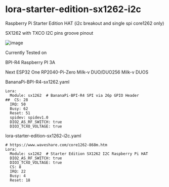 # lora-starter-edition-sx1262-i2c
Raspberry Pi Starter Edition HAT (i2c breakout and single spi core1262 only)

SX1262 with TXCO
I2C pins groove pinout

![image](https://github.com/user-attachments/assets/6c572e8a-0aeb-484d-b47b-389315f6ab72)

Currently Tested on

BPI-R4
Raspberry PI 3A

Next
ESP32 One
RP2040-Pi-Zero
Milk-v DUO/DUO256
Milk-v DUOS

BananaPi-BPI-R4-sx1262.yaml
```
Lora:
  Module: sx1262  # BananaPi-BPI-R4 SPI via 26p GPIO Header
##  CS: 28
  IRQ: 50
  Busy: 62
  Reset: 51
  spidev: spidev1.0
  DIO2_AS_RF_SWITCH: true
  DIO3_TCXO_VOLTAGE: true
```

lora-starter-edition-sx1262-i2c.yaml
```
# https://www.waveshare.com/core1262-868m.htm
Lora:
  Module: sx1262  # Starter Edition SX1262 I2C Raspberry Pi HAT
  DIO2_AS_RF_SWITCH: true
  DIO3_TCXO_VOLTAGE: true
  CS: 8
  IRQ: 22
  Busy: 4
  Reset: 18
```
